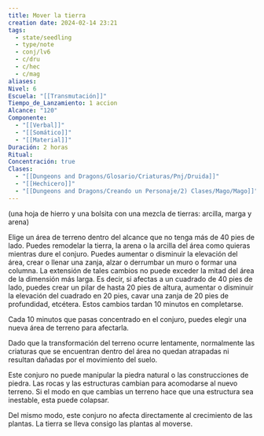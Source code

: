 ```yaml
---
title: Mover la tierra
creation date: 2024-02-14 23:21
tags:
  - state/seedling
  - type/note
  - conj/lv6
  - c/dru
  - c/hec
  - c/mag
aliases: 
Nivel: 6
Escuela: "[[Transmutación]]"
Tiempo_de_Lanzamiento: 1 accion
Alcance: "120"
Componente:
  - "[[Verbal]]"
  - "[[Somático]]"
  - "[[Material]]"
Duración: 2 horas
Ritual: 
Concentración: true
Clases:
  - "[[Dungeons and Dragons/Glosario/Criaturas/Pnj/Druida]]"
  - "[[Hechicero]]"
  - "[[Dungeons and Dragons/Creando un Personaje/2) Clases/Mago/Mago]]"
---
```

(una hoja de hierro y una bolsita con una mezcla de tierras: arcilla, marga y arena)

Elige un área de terreno dentro del alcance que no tenga más de 40 pies de lado. Puedes remodelar la tierra, la arena o la arcilla del área como quieras mientras dure el conjuro. Puedes aumentar o disminuir la elevación del área, crear o llenar una zanja, alzar o derrumbar un muro o formar una columna. La extensión de tales cambios no puede exceder la mitad del área de la dimensión más larga. Es decir, si afectas a un cuadrado de 40 pies de lado, puedes crear un pilar de hasta 20 pies de altura, aumentar o disminuir la elevación del cuadrado en 20 pies, cavar una zanja de 20 pies de profundidad, etcétera. Estos cambios tardan 10 minutos en completarse.

Cada 10 minutos que pasas concentrado en el conjuro, puedes elegir una nueva área de terreno para afectarla.

Dado que la transformación del terreno ocurre lentamente, normalmente las criaturas que se encuentran dentro del área no quedan atrapadas ni resultan dañadas por el movimiento del suelo.

Este conjuro no puede manipular la piedra natural o las construcciones de piedra. Las rocas y las estructuras cambian para acomodarse al nuevo terreno. Si el modo en que cambias un terreno hace que una estructura sea inestable, esta puede colapsar.

Del mismo modo, este conjuro no afecta directamente al crecimiento de las plantas. La tierra se lleva consigo las plantas al moverse.
